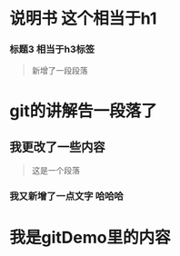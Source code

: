 # 说明书       这个相当于h1
### 标题3  相当于h3标签
> 新增了一段段落
# git的讲解告一段落了
## 我更改了一些内容
> 这是一个段落
### 我又新增了一点文字 哈哈哈
# 我是gitDemo里的内容